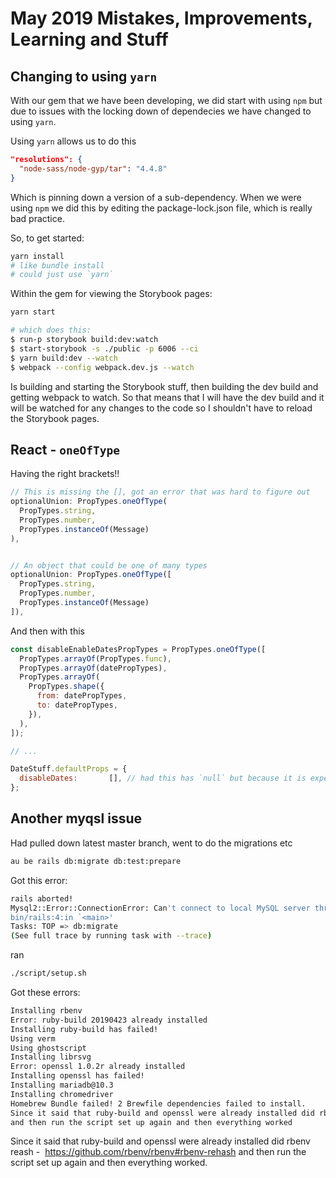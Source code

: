 # May 2019 Mistakes, Improvements, Learning and Stuff

## Changing to using `yarn`

With our gem that we have been developing, we did start with using `npm` but due to issues with the locking down of dependecies we have changed to using `yarn`.

Using `yarn` allows us to do this
```json
"resolutions": {
  "node-sass/node-gyp/tar": "4.4.8"
}
```
Which is pinning down a version of a sub-dependency. When we were using `npm` we did this by editing the package-lock.json file, which is really bad practice.

So, to get started:

```bash
yarn install
# like bundle install
# could just use `yarn`
```

Within the gem for viewing the Storybook pages:

```bash
yarn start

# which does this:
$ run-p storybook build:dev:watch
$ start-storybook -s ./public -p 6006 --ci
$ yarn build:dev --watch
$ webpack --config webpack.dev.js --watch
```

Is building and starting the Storybook stuff, then building the dev build and getting webpack to watch. So that means that I will have the dev build and it will be watched for any changes to the code so I shouldn't have to reload the Storybook pages.


## React - `oneOfType`

Having the right brackets!!

```js
// This is missing the [], got an error that was hard to figure out
optionalUnion: PropTypes.oneOfType(
  PropTypes.string,
  PropTypes.number,
  PropTypes.instanceOf(Message)
),


// An object that could be one of many types
optionalUnion: PropTypes.oneOfType([
  PropTypes.string,
  PropTypes.number,
  PropTypes.instanceOf(Message)
]),
```

And then with this

```js
const disableEnableDatesPropTypes = PropTypes.oneOfType([
  PropTypes.arrayOf(PropTypes.func),
  PropTypes.arrayOf(datePropTypes),
  PropTypes.arrayOf(
    PropTypes.shape({
      from: datePropTypes,
      to: datePropTypes,
    }),
  ),
]);

// ...

DateStuff.defaultProps = {
  disableDates:       [], // had this has `null` but because it is expecting an error it was getting a slice error
};
```


## Another myqsl issue

Had pulled down latest master branch, went to do the migrations etc

```bash
au be rails db:migrate db:test:prepare
```
Got this error:

```bash
rails aborted!
Mysql2::Error::ConnectionError: Can't connect to local MySQL server through socket '/tmp/mysql.sock' (2)
bin/rails:4:in `<main>'
Tasks: TOP => db:migrate
(See full trace by running task with --trace)
```

ran

```bash
./script/setup.sh
```

Got these errors:

```bash
Installing rbenv
Error: ruby-build 20190423 already installed
Installing ruby-build has failed!
Using verm
Using ghostscript
Installing librsvg
Error: openssl 1.0.2r already installed
Installing openssl has failed!
Installing mariadb@10.3
Installing chromedriver
Homebrew Bundle failed! 2 Brewfile dependencies failed to install.
Since it said that ruby-build and openssl were already installed did rbenv reash -  https://github.com/rbenv/rbenv#rbenv-rehash
and then run the script set up again and then everything worked
```

Since it said that ruby-build and openssl were already installed did rbenv reash -  https://github.com/rbenv/rbenv#rbenv-rehash
and then run the script set up again and then everything worked.
